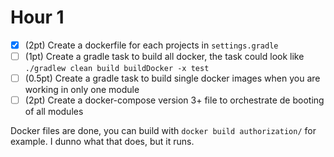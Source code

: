 # Hour 1
- [x] (2pt) Create a dockerfile for each projects in `settings.gradle`
- [ ] (1pt) Create a gradle task to build all docker, the task could look like `./gradlew clean build buildDocker -x test`
- [ ] (0.5pt) Create a gradle task to build single docker images when you are working in only one module
- [ ] (2pt) Create a docker-compose version 3+ file to orchestrate de booting of all modules

Docker files are done, you can build with `docker build authorization/` for example. I dunno what that does, but it runs.